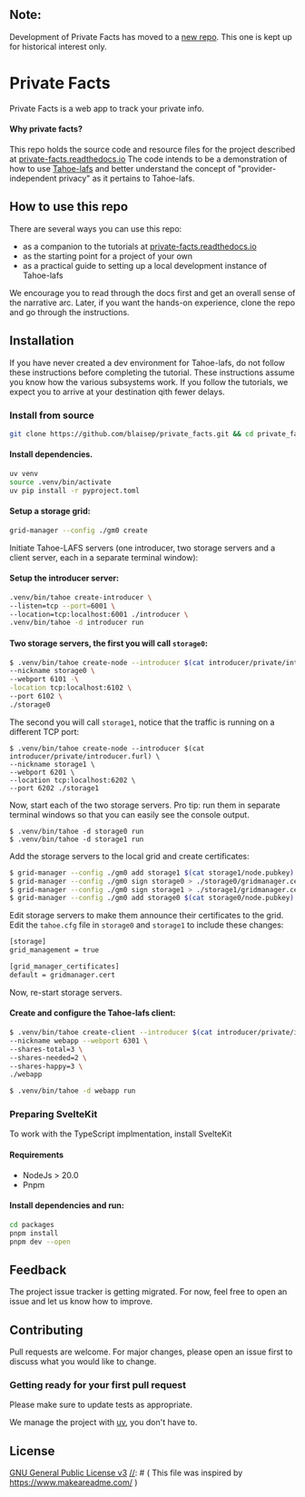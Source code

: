 ## Note:
Development of Private Facts has moved to a [new repo](https://github.com/private-facts/private-facts). This one is kept up for historical interest only.

# Private Facts

Private Facts is a web app to track your private info. 

[//]: # (Tahoe Logo)

[//]: # (Badges: Build status,  UV, Python version, Downloads)

#### Why private facts?

This repo holds the source code and resource files for the project described at [private-facts.readthedocs.io](https://private-facts.readthedocs.io/en/latest/index.html)
The code intends to be a demonstration of how to use [Tahoe-lafs](https://tahoe-lafs.readthedocs.io/en/latest/about-tahoe.html#what-is-tahoe-lafs) and better
understand the concept of "provider-independent privacy" as it pertains to Tahoe-lafs.

## How to use this repo

There are several ways you can use this repo:
- as a companion to the tutorials at [private-facts.readthedocs.io](https://private-facts.readthedocs.io/en/latest/tutorials/index.html)
- as the starting point for a project of your own
- as a practical guide to setting up a local development instance of Tahoe-lafs

We encourage you to read through the docs first and get an overall sense of the narrative arc. 
Later, if you want the hands-on experience, clone the repo and go through the instructions.

## Installation

If you have never created a dev environment for Tahoe-lafs, do not follow these instructions before completing the tutorial. 
These instructions assume you know how the various subsystems work. If you follow the tutorials, we expect you to arrive 
at your destination qith fewer delays.

### Install from source

```bash
git clone https://github.com/blaisep/private_facts.git && cd private_facts
```

#### Install dependencies.

```sh
uv venv
source .venv/bin/activate
uv pip install -r pyproject.toml
```

#### Setup a storage grid:

```sh
grid-manager --config ./gm0 create
```

Initiate Tahoe-LAFS servers (one introducer, two storage servers and a client server, each in a separate terminal window):

#### Setup the introducer server:

```sh
.venv/bin/tahoe create-introducer \
--listen=tcp --port=6001 \
--location=tcp:localhost:6001 ./introducer \
.venv/bin/tahoe -d introducer run
```

#### Two storage servers, the first you will call `storage0`:

```sh
$ .venv/bin/tahoe create-node --introducer $(cat introducer/private/introducer.furl) \
--nickname storage0 \
--webport 6101 -\
-location tcp:localhost:6102 \
--port 6102 \
./storage0
```

The second you will call `storage1`, notice that the traffic is running on a different TCP port:

```
$ .venv/bin/tahoe create-node --introducer $(cat introducer/private/introducer.furl) \
--nickname storage1 \
--webport 6201 \
--location tcp:localhost:6202 \
--port 6202 ./storage1
```

Now, start each of the two storage servers. Pro tip: run them in separate terminal windows so that you can easily see the console output.
```
$ .venv/bin/tahoe -d storage0 run
$ .venv/bin/tahoe -d storage1 run
```

Add the storage servers to the local grid and create certificates:

```sh
$ grid-manager --config ./gm0 add storage1 $(cat storage1/node.pubkey)
$ grid-manager --config ./gm0 sign storage0 > ./storage0/gridmanager.cert 30
$ grid-manager --config ./gm0 sign storage1 > ./storage1/gridmanager.cert 30
$ grid-manager --config ./gm0 add storage0 $(cat storage0/node.pubkey)
```

Edit storage servers to make them announce their certificates to the grid. 
Edit the `tahoe.cfg` file in `storage0` and `storage1` to include these changes:

```sh
[storage]
grid_management = true

[grid_manager_certificates]
default = gridmanager.cert
```

Now, re-start storage servers.

#### Create and configure the Tahoe-lafs client:

```sh
$ .venv/bin/tahoe create-client --introducer $(cat introducer/private/introducer.furl) \
--nickname webapp --webport 6301 \
--shares-total=3 \
--shares-needed=2 \
--shares-happy=3 \
./webapp

$ .venv/bin/tahoe -d webapp run
```

### Preparing SvelteKit

To work with the TypeScript implmentation, install SvelteKit

#### Requirements

- NodeJs > 20.0
- Pnpm

#### Install dependencies and run:

```sh
cd packages
pnpm install
pnpm dev --open
```


## Feedback

The project issue tracker is getting migrated. For now, feel free to open an issue and let us know how to improve.

## Contributing

Pull requests are welcome. For major changes, please open an issue first
to discuss what you would like to change.

### Getting ready for your first pull request

Please make sure to update tests as appropriate.

We manage the project with [uv](https://docs.astral.sh/uv/), you don't have to.

## License

[GNU General Public License v3](https://choosealicense.com/licenses/gpl-3.0/)
[//]: # ( This file was inspired by https://www.makeareadme.com/ )
